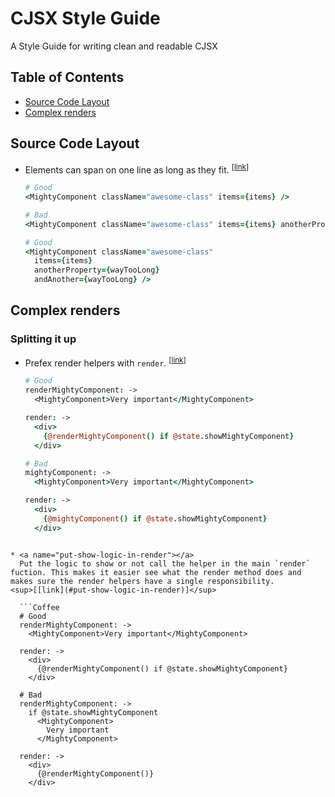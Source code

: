 CJSX Style Guide
================

A Style Guide for writing clean and readable CJSX

## Table of Contents
* [Source Code Layout](#source-code-layout)
* [Complex renders](#complex-renders)

## Source Code Layout

* <a name="one-line"></a>
  Elements can span on one line as long as they fit. 
<sup>[[link](#one-line)]</sup>
  
  ```Coffee
  # Good
  <MightyComponent className="awesome-class" items={items} />
  
  # Bad
  <MightyComponent className="awesome-class" items={items} anotherProperty={wayTooLong} andAnother={wayTooLong} />
  
  # Good
  <MightyComponent className="awesome-class"
    items={items}
    anotherProperty={wayTooLong}
    andAnother={wayTooLong} />
  ```

## Complex renders
### Splitting it up
* <a name="prefix-with-render"></a>
  Prefex render helpers with `render`. 
<sup>[[link](#prefix-with-render)]</sup>

  ```Coffee
  # Good
  renderMightyComponent: ->
    <MightyComponent>Very important</MightyComponent>

  render: ->
    <div>
      {@renderMightyComponent() if @state.showMightyComponent}
    </div>

  # Bad
  mightyComponent: ->
    <MightyComponent>Very important</MightyComponent>

  render: ->
    <div>
      {@mightyComponent() if @state.showMightyComponent}
    </div>
```

* <a name="put-show-logic-in-render"></a>
  Put the logic to show or not call the helper in the main `render` fuction. This makes it easier see what the render method does and makes sure the render helpers have a single responsibility.
<sup>[[link](#put-show-logic-in-render)]</sup>

  ```Coffee
  # Good
  renderMightyComponent: ->
    <MightyComponent>Very important</MightyComponent>

  render: ->
    <div>
      {@renderMightyComponent() if @state.showMightyComponent}
    </div>

  # Bad
  renderMightyComponent: ->
    if @state.showMightyComponent
      <MightyComponent>
        Very important
      </MightyComponent>

  render: ->
    <div>
      {@renderMightyComponent()}
    </div>
  ```
